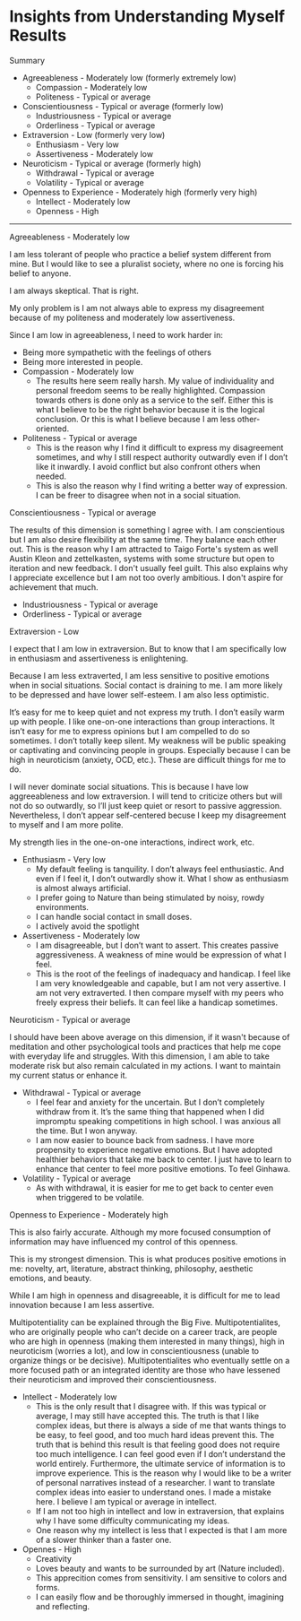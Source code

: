 # Insights from Understanding Myself Results

Summary

- Agreeableness - Moderately low (formerly extremely low)
   - Compassion - Moderately low
   - Politeness - Typical or average
- Conscientiousness - Typical or average (formerly low)
   - Industriousness - Typical or average
   - Orderliness - Typical or average
- Extraversion - Low (formerly very low)
   - Enthusiasm - Very low
   - Assertiveness - Moderately low
- Neuroticism - Typical or average (formerly high)
   - Withdrawal - Typical or average
   - Volatility - Typical or average
- Openness to Experience - Moderately high (formerly very high)
   - Intellect - Moderately low
   - Openness - High

---

Agreeableness - Moderately low

I am less tolerant of people who practice a belief system different from mine. But I would like to see a pluralist society, where no one is forcing his belief to anyone.

I am always skeptical. That is right.

My only problem is I am not always able to express my disagreement because of my politeness and moderately low assertiveness.

Since I am low in agreeableness, I need to work harder in:

- Being more sympathetic with the feelings of others
- Being more interested in people.
- Compassion - Moderately low
   - The results here seem really harsh. My value of individuality and personal freedom seems to be really highlighted. Compassion towards others is done only as a service to the self. Either this is what I believe to be the right behavior because it is the logical conclusion. Or this is what I believe because I am less other-oriented.
- Politeness - Typical or average
   - This is the reason why I find it difficult to express my disagreement sometimes, and why I still respect authority outwardly even if I don’t like it inwardly. I avoid conflict but also confront others when needed.
   - This is also the reason why I find writing a better way of expression. I can be freer to disagree when not in a social situation.

Conscientiousness - Typical or average

The results of this dimension is something I agree with. I am conscientious but I am also desire flexibility at the same time. They balance each other out. This is the reason why I am attracted to Taigo Forte's system as well Austin Kleon and zettelkasten, systems with some structure but open to iteration and new feedback. I don't usually feel guilt. This also explains why I appreciate excellence but I am not too overly ambitious. I don't aspire for achievement that much.

- Industriousness - Typical or average
- Orderliness - Typical or average

Extraversion - Low

I expect that I am low in extraversion. But to know that I am specifically low in enthusiasm and assertiveness is enlightening.

Because I am less extraverted, I am less sensitive to positive emotions when in social situations. Social contact is draining to me. I am more likely to be depressed and have lower self-esteem. I am also less optimistic.

It’s easy for me to keep quiet and not express my truth. I don’t easily warm up with people. I like one-on-one interactions than group interactions. It isn’t easy for me to express opinions but I am compelled to do so sometimes. I don’t totally keep silent. My weakness will be public speaking or captivating and convincing people in groups. Especially because I can be high in neuroticism (anxiety, OCD, etc.). These are difficult things for me to do.

I will never dominate social situations. This is because I have low aggreeableness and low extraversion. I will tend to criticize others but will not do so outwardly, so I’ll just keep quiet or resort to passive aggression. Nevertheless, I don’t appear self-centered becuse I keep my disagreement to myself and I am more polite.

My strength lies in the one-on-one interactions, indirect work, etc.

- Enthusiasm - Very low
   - My default feeling is tanquility. I don’t always feel enthusiastic. And even if I feel it, I don’t outwardly show it. What I show as enthusiasm is almost always artificial.
   - I prefer going to Nature than being stimulated by noisy, rowdy environments.
   - I can handle social contact in small doses.
   - I actively avoid the spotlight
- Assertiveness - Moderately low
   - I am disagreeable, but I don’t want to assert. This creates passive aggressiveness. A weakness of mine would be expression of what I feel.
   - This is the root of the feelings of inadequacy and handicap. I feel like I am very knowledgeable and capable, but I am not very assertive. I am not very extraverted. I then compare myself with my peers who freely express their beliefs. It can feel like a handicap sometimes.

Neuroticism - Typical or average

I should have been above average on this dimension, if it wasn't because of meditation and other psychological tools and practices that help me cope with everyday life and struggles. With this dimension, I am able to take moderate risk but also remain calculated in my actions. I want to maintain my current status or enhance it.

- Withdrawal - Typical or average
   - I feel fear and anxiety for the uncertain. But I don’t completely withdraw from it. It’s the same thing that happened when I did impromptu speaking competitions in high school. I was anxious all the time. But I won anyway.
   - I am now easier to bounce back from sadness. I have more propensity to experience negative emotions. But I have adopted healthier behaviors that take me back to center. I just have to learn to enhance that center to feel more positive emotions. To feel Ginhawa.
- Volatility - Typical or average
   - As with withdrawal, it is easier for me to get back to center even when triggered to be volatile.

Openness to Experience - Moderately high

This is also fairly accurate. Although my more focused consumption of information may have influenced my control of this openness.

This is my strongest dimension. This is what produces positive emotions in me: novelty, art, literature, abstract thinking, philosophy, aesthetic emotions, and beauty.

While I am high in openness and disagreeable, it is difficult for me to lead innovation because I am less assertive.

Multipotentiality can be explained through the Big Five. Multipotentialites, who are originally people who can’t decide on a career track, are people who are high in openness (making them interested in many things), high in neuroticism (worries a lot), and low in conscientiousness (unable to organize things or be decisive). Multipotentialites who eventually settle on a more focused path or an integrated identity are those who have lessened their neuroticism and improved their conscientiousness.

- Intellect - Moderately low
   - This is the only result that I disagree with. If this was typical or average, I may still have accepted this. The truth is that I like complex ideas, but there is always a side of me that wants things to be easy, to feel good, and too much hard ideas prevent this. The truth that is behind this result is that feeling good does not require too much intelligence. I can feel good even if I don’t understand the world entirely. Furthermore, the ultimate service of information is to improve experience. This is the reason why I would like to be a writer of personal narratives instead of a researcher. I want to translate complex ideas into easier to understand ones. I made a mistake here. I believe I am typical or average in intellect.
   - If I am not too high in intellect and low in extraversion, that explains why I have some difficulty communicating my ideas.
   - One reason why my intellect is less that I expected is that I am more of a slower thinker than a faster one.
- Opennes - High
   - Creativity
   - Loves beauty and wants to be surrounded by art (Nature included).
   - This apprecition comes from sensitivity. I am sensitive to colors and forms.
   - I can easily flow and be thoroughly immersed in thought, imagining and reflecting.

